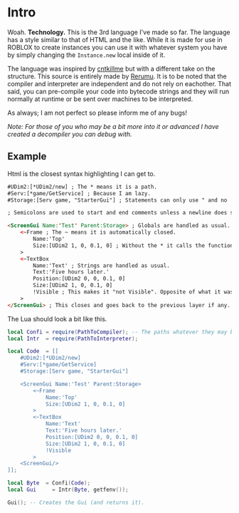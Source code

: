 # Intro

Woah. **Technology.**
This is the 3rd language I've made so far.
The language has a style similar to that of HTML and the like.
While it is made for use in ROBLOX to create instances you can use it with whatever system you have by simply changing the `Instance.new` local inside of it.

The language was inspired by [cntkillme](https://www.roblox.com/users/294568/profile) but with a different take on the structure.
This source is entirely made by [Rerumu](https://www.roblox.com/users/70540486/profile).
It is to be noted that the compiler and interpreter are independent and do not rely on eachother. That said, you can pre-compile your code into bytecode strings and they will run normally at runtime or be sent over machines to be interpreted.

As always; I am not perfect so please inform me of any bugs!

*Note: For those of you who may be a bit more into it or advanced I have created a decompiler you can debug with.*

## Example
Html is the closest syntax highlighting I can get to.

```Html
#UDim2:[*UDim2/new] ; The * means it is a path.
#Serv:[*game/GetService] ; Because I am lazy.
#Storage:[Serv game, "StarterGui"] ; Statements can only use " and no ' for strings.

; Semicolons are used to start and end comments unless a newline does so.

<ScreenGui Name:'Test' Parent:Storage> ; Globals are handled as usual.
	<~Frame ; The ~ means it is automatically closed.
		Name:'Top'
		Size:[UDim2 1, 0, 0.1, 0] ; Without the * it calls the function with the args given.
	>
	<~TextBox
		Name:'Text' ; Strings are handled as usual.
		Text:'Five hours later.'
		Position:[UDim2 0, 0, 0.1, 0]
		Size:[UDim2 1, 0, 0.1, 0]
		!Visible ; This makes it "not Visible". Opposite of what it was.
	>
</ScreenGui> ; This closes and goes back to the previous layer if any.
```

The Lua should look a bit like this.

```Lua
local Confi	= require(PathToCompiler); -- The paths whatever they may be.
local Intr	= require(PathToInterpreter);

local Code	= [[
	#UDim2:[*UDim2/new]
	#Serv:[*game/GetService]
	#Storage:[Serv game, "StarterGui"]

	<ScreenGui Name:'Test' Parent:Storage>
		<~Frame
			Name:'Top'
			Size:[UDim2 1, 0, 0.1, 0]
		>
		<~TextBox
			Name:'Text'
			Text:'Five hours later.'
			Position:[UDim2 0, 0, 0.1, 0]
			Size:[UDim2 1, 0, 0.1, 0]
			!Visible
		>
	<ScreenGui/>
]];

local Byte	= Confi(Code);
local Gui	  = Intr(Byte, getfenv());

Gui(); -- Creates the Gui (and returns it).
```
